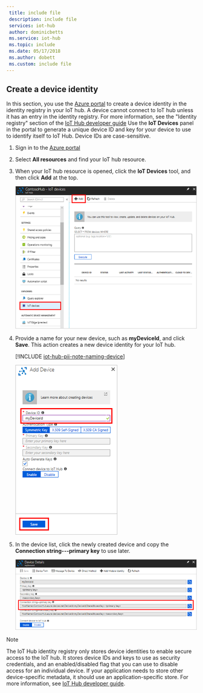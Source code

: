 ```yaml
---
 title: include file
 description: include file
 services: iot-hub
 author: dominicbetts
 ms.service: iot-hub
 ms.topic: include
 ms.date: 05/17/2018
 ms.author: dobett
 ms.custom: include file
---
```


## Create a device identity

In this section, you use the [Azure portal](https://portal.azure.com) to create a device identity in the identity registry in your IoT hub. A device cannot connect to IoT hub unless it has an entry in the identity registry. For more information, see the "Identity registry" section of the [IoT Hub developer guide](../articles/iot-hub/iot-hub-devguide-identity-registry.md) Use the **IoT Devices** panel in the portal to generate a unique device ID and key for your device to use to identify itself to IoT Hub. Device IDs are case-sensitive.

1. Sign in to the [Azure portal](https://portal.azure.com)

1. Select **All resources** and find your IoT hub resource.

1. When your IoT hub resource is opened, click the **IoT Devices** tool, and then click **Add** at the top. 

    ![Create device identity in portal](./media/iot-hub-get-started-create-device-identity-portal/create-identity-portal.png)

1. Provide a name for your new device, such as **myDeviceId**, and click **Save**. This action creates a new device identity for your IoT hub.

   [!INCLUDE [iot-hub-pii-note-naming-device](iot-hub-pii-note-naming-device.md)]

   ![Add a new device](./media/iot-hub-get-started-create-device-identity-portal/add-device.png)

1. In the device list, click the newly created device and copy the **Connection string---primary key** to use later.

    ![Device connection string](./media/iot-hub-get-started-create-device-identity-portal/device-connection-string.png)

> [!NOTE]
> The IoT Hub identity registry only stores device identities to enable secure access to the IoT hub. It stores device IDs and keys to use as security credentials, and an enabled/disabled flag that you can use to disable access for an individual device. If your application needs to store other device-specific metadata, it should use an application-specific store. For more information, see [IoT Hub developer guide](../articles/iot-hub/iot-hub-devguide-identity-registry.md).
